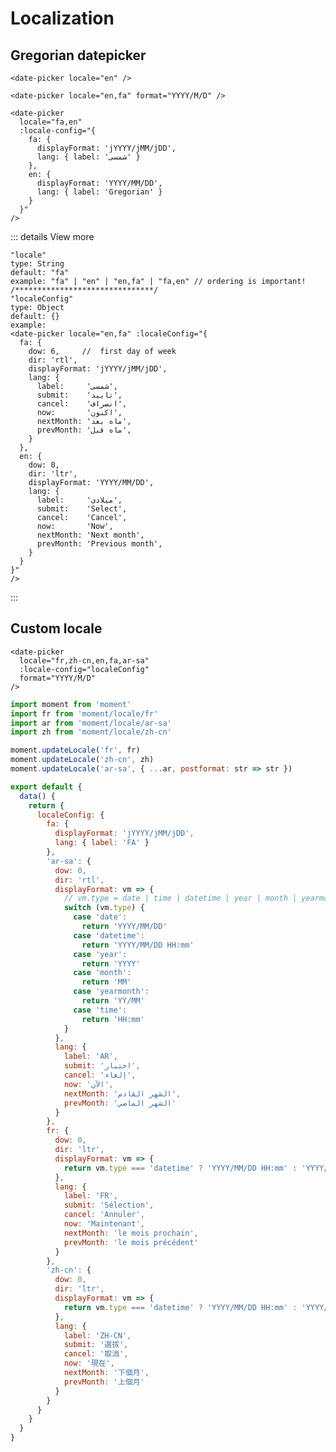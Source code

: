 # Localization

## Gregorian datepicker
```vue
<date-picker locale="en" />
```
<ClientOnly>
  <date-picker locale="en" />
</ClientOnly>

```vue
<date-picker locale="en,fa" format="YYYY/M/D" />
```
<ClientOnly>
  <date-picker locale="en,fa" format="YYYY/M/D" />
</ClientOnly>

```vue
<date-picker
  locale="fa,en"
  :locale-config="{
    fa: {
      displayFormat: 'jYYYY/jMM/jDD',
      lang: { label: 'شمسی' }
    },
    en: {
      displayFormat: 'YYYY/MM/DD',
      lang: { label: 'Gregorian' }
    }
  }"
/>
```
<ClientOnly>
  <date-picker
    locale="fa,en"
    :locale-config="{
      fa: {
        displayFormat: 'jYYYY/jMM/jDD',
        lang: { label: 'شمسی' }
      },
      en: {
        displayFormat: 'YYYY/MM/DD',
        lang: { label: 'Gregorian' }
      }
    }"
  />
</ClientOnly>

::: details View more
```vue
"locale"
type: String
default: "fa"
example: "fa" | "en" | "en,fa" | "fa,en" // ordering is important!
/*******************************/
"localeConfig"
type: Object
default: {}
example:
<date-picker locale="en,fa" :localeConfig="{
  fa: {
    dow: 6,     //  first day of week
    dir: 'rtl',
    displayFormat: 'jYYYY/jMM/jDD',
    lang: {
      label:     'شمسی',
      submit:    'تایید',
      cancel:    'انصراف',
      now:       'اکنون',
      nextMonth: 'ماه بعد',
      prevMonth: 'ماه قبل',
    }
  },
  en: {
    dow: 0,
    dir: 'ltr',
    displayFormat: 'YYYY/MM/DD',
    lang: {
      label:     'میلادی',
      submit:    'Select',
      cancel:    'Cancel',
      now:       'Now',
      nextMonth: 'Next month',
      prevMonth: 'Previous month',
    }
  }
}"
/>
```
:::


## Custom locale
```vue
<date-picker
  locale="fr,zh-cn,en,fa,ar-sa"
  :locale-config="localeConfig"
  format="YYYY/M/D"
/>
```
```js
import moment from 'moment'
import fr from 'moment/locale/fr'
import ar from 'moment/locale/ar-sa'
import zh from 'moment/locale/zh-cn'

moment.updateLocale('fr', fr)
moment.updateLocale('zh-cn', zh)
moment.updateLocale('ar-sa', { ...ar, postformat: str => str })

export default {
  data() {
    return {
      localeConfig: {
        fa: {
          displayFormat: 'jYYYY/jMM/jDD',
          lang: { label: 'FA' }
        },
        'ar-sa': {
          dow: 0,
          dir: 'rtl',
          displayFormat: vm => {
            // vm.type = date | time | datetime | year | month | yearmonth
            switch (vm.type) {
              case 'date':
                return 'YYYY/MM/DD'
              case 'datetime':
                return 'YYYY/MM/DD HH:mm'
              case 'year':
                return 'YYYY'
              case 'month':
                return 'MM'
              case 'yearmonth':
                return 'YY/MM'
              case 'time':
                return 'HH:mm'
            }
          },
          lang: {
            label: 'AR',
            submit: 'اختيار',
            cancel: 'إلغاء',
            now: 'الآن',
            nextMonth: 'الشهر القادم',
            prevMonth: 'الشهر الماضي'
          }
        },
        fr: {
          dow: 0,
          dir: 'ltr',
          displayFormat: vm => {
            return vm.type === 'datetime' ? 'YYYY/MM/DD HH:mm' : 'YYYY/MM/DD'
          },
          lang: {
            label: 'FR',
            submit: 'Sélection',
            cancel: 'Annuler',
            now: 'Maintenant',
            nextMonth: 'le mois prochain',
            prevMonth: 'le mois précédent'
          }
        },
        'zh-cn': {
          dow: 0,
          dir: 'ltr',
          displayFormat: vm => {
            return vm.type === 'datetime' ? 'YYYY/MM/DD HH:mm' : 'YYYY/MM/DD'
          },
          lang: {
            label: 'ZH-CN',
            submit: '選拔',
            cancel: '取消',
            now: '現在',
            nextMonth: '下個月',
            prevMonth: '上個月'
          }
        }
      }
    }
  }
}
```

<script>
import moment from 'moment';
import fr from 'moment/locale/fr';
import ar from 'moment/locale/ar-sa';
import zh from 'moment/locale/zh-cn';

moment.updateLocale('fr', fr);
moment.updateLocale('zh-cn', zh);
moment.updateLocale('ar-sa', { ...ar, postformat: str => str });

export default {
  data() {
    return {
      localeConfig: {
        fa: {
          displayFormat: 'jYYYY/jMM/jDD',
          lang: { label: 'FA' }
        },
        'ar-sa': {
          dow: 0,
          dir: 'rtl',
          displayFormat: vm => {
            // vm.type = date | time | datetime | year | month | yearmonth
            switch (vm.type) {
              case 'date':
                return 'YYYY/MM/DD'
              case 'datetime':
                return 'YYYY/MM/DD HH:mm'
              case 'year':
                return 'YYYY'
              case 'month':
                return 'MM'
              case 'yearmonth':
                return 'YY/MM'
              case 'time':
                return 'HH:mm'
            }
          },
          lang: {
            label: 'AR',
            submit: 'اختيار',
            cancel: 'إلغاء',
            now: 'الآن',
            nextMonth: 'الشهر القادم',
            prevMonth: 'الشهر الماضي'
          }
        },
        fr: {
          dow: 0,
          dir: 'ltr',
          displayFormat: vm => {
            return vm.type === 'datetime' ? 'YYYY/MM/DD HH:mm' : 'YYYY/MM/DD'
          },
          lang: {
            label: 'FR',
            submit: 'Sélection',
            cancel: 'Annuler',
            now: 'Maintenant',
            nextMonth: 'le mois prochain',
            prevMonth: 'le mois précédent'
          }
        },
        'zh-cn': {
          dow: 0,
          dir: 'ltr',
          displayFormat: vm => {
            return vm.type === 'datetime' ? 'YYYY/MM/DD HH:mm' : 'YYYY/MM/DD'
          },
          lang: {
            label: 'ZH-CN',
            submit: '選拔',
            cancel: '取消',
            now: '現在',
            nextMonth: '下個月',
            prevMonth: '上個月'
          }
        }
      }
    }
  }
}
</script>

<ClientOnly>
  <date-picker
    locale="fr,zh-cn,en,fa,ar-sa"
    :locale-config="localeConfig"
    format="YYYY/M/D"
  />
</ClientOnly>
